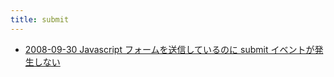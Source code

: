 ```yaml
---
title: submit
---
```



- [2008-09-30 Javascript フォームを送信しているのに submit イベントが発生しない](./../../../../../../../d/2008/09/30/Javascript_フォームを送信しているのに_submit_イベントが発生しない.md)




